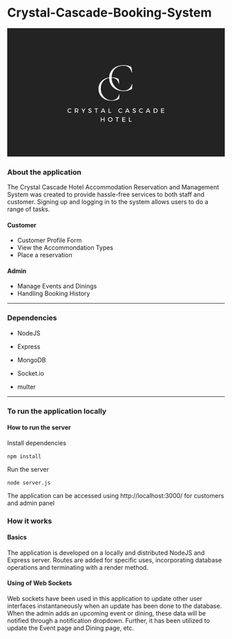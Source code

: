 # Crystal-Cascade-Booking-System

![logo_cropped](https://github.com/shakeeb2001/Crystal-Cascade-Booking-System/blob/main/Frontend/front/src/images/Untitled%20design.jpg)

### About the application

The Crystal Cascade Hotel Accommodation Reservation and Management System was created to provide hassle-free services to both staff and customer. Signing up and logging in to the system allows users to do a range of tasks.

#### Customer

-	Customer Profile Form
-	View the Accommondation Types
-	Place a reservation

#### Admin

-	Manage Events and Dinings
-	Handling Booking History

---

### Dependencies

- NodeJS

- Express

- MongoDB

- Socket.io

- multer
---

### To run the application locally

#### How to run the server

Install dependencies
```
npm install
```

Run the server
```
node server.js
```

The application can be accessed using http://localhost:3000/ for customers and admin panel 


### How it works

#### Basics

The application is developed on a locally and distributed NodeJS and Express server. Routes are added for specific uses, incorporating database operations and terminating with a render method.


#### Using of Web Sockets

Web sockets have been used in this application to update other user interfaces instantaneously when an update has been done to the database. When the admin adds an upcoming event or dining, these data will be notified through a notification dropdown. Further, it has been utilized to update the Event page and Dining page, etc.













